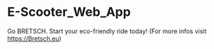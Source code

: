 # E-Scooter_Web_App
Go BRETSCH. Start your eco-friendly ride today! (For more infos visit https://Bretsch.eu)
